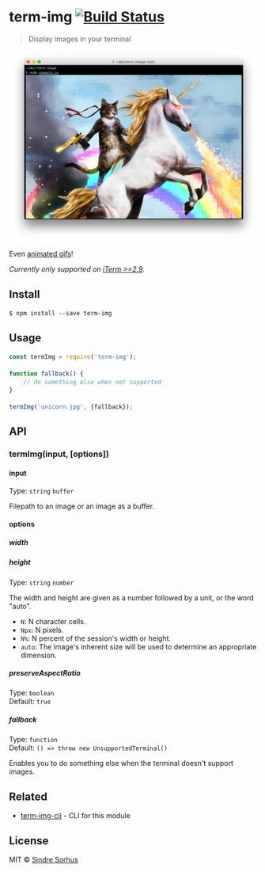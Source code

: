 # term-img [![Build Status](https://travis-ci.org/sindresorhus/term-img.svg?branch=master)](https://travis-ci.org/sindresorhus/term-img)

> Display images in your terminal

![](screenshot.jpg)

Even [animated gifs](https://github.com/vdemedes/gifi)!

*Currently only supported on [iTerm >=2.9](https://www.iterm2.com/downloads.html).*


## Install

```
$ npm install --save term-img
```


## Usage

```js
const termImg = require('term-img');

function fallback() {
	// do something else when not supported
}

termImg('unicorn.jpg', {fallback});
```


## API

### termImg(input, [options])

#### input

Type: `string` `buffer`

Filepath to an image or an image as a buffer.

#### options

##### width
##### height

Type: `string` `number`

The width and height are given as a number followed by a unit, or the word "auto".

- `N`: N character cells.
- `Npx`: N pixels.
- `N%`: N percent of the session's width or height.
- `auto`: The image's inherent size will be used to determine an appropriate dimension.

##### preserveAspectRatio

Type: `boolean`<br>
Default: `true`

##### fallback

Type: `function`<br>
Default: `() => throw new UnsupportedTerminal()`

Enables you to do something else when the terminal doesn't support images.


## Related

- [term-img-cli](https://github.com/sindresorhus/term-img-cli) - CLI for this module


## License

MIT © [Sindre Sorhus](https://sindresorhus.com)
